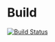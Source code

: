 # Build

[![Build Status](https://travis-ci.com/yuvaldolev/Build.svg?token=QWJ3PZcLfi4p5yHZu3xe&branch=develop)](https://travis-ci.com/yuvaldolev/Build)
